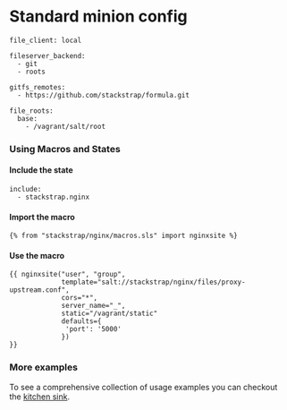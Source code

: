 # Standard minion config

```
file_client: local

fileserver_backend:
  - git
  - roots

gitfs_remotes:
  - https://github.com/stackstrap/formula.git

file_roots:
  base:
    - /vagrant/salt/root
```

### Using Macros and States

#### Include the state

```
include:
  - stackstrap.nginx
```

#### Import the macro

```
{% from "stackstrap/nginx/macros.sls" import nginxsite %}
```

#### Use the macro

```
{{ nginxsite("user", "group",
             template="salt://stackstrap/nginx/files/proxy-upstream.conf",
             cors="*",
             server_name="_",
             static="/vagrant/static"
             defaults={
              'port': '5000'
             })
}}
```

### More examples

To see a comprehensive collection of usage examples you can checkout the [kitchen sink](https://github.com/stackstrap/kitchen-sink).
